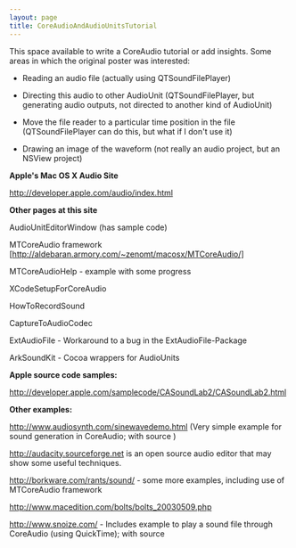 ```yaml
---
layout: page
title: CoreAudioAndAudioUnitsTutorial
---
```


This space available to write a CoreAudio tutorial or add insights. Some areas in which the original poster was interested:

- Reading an audio file (actually using QTSoundFilePlayer)

- Directing this audio to other AudioUnit (QTSoundFilePlayer, but generating audio outputs, not directed to another kind of AudioUnit)

- Move the file reader to a particular time position in the file (QTSoundFilePlayer can do this, but what if I don't use it)

- Drawing an image of the waveform (not really an audio project, but an NSView project)

**Apple's Mac OS X Audio Site**

http://developer.apple.com/audio/index.html

**Other pages at this site**

AudioUnitEditorWindow (has sample code)

MTCoreAudio framework [http://aldebaran.armory.com/~zenomt/macosx/MTCoreAudio/]

MTCoreAudioHelp - example with some progress

XCodeSetupForCoreAudio

HowToRecordSound

CaptureToAudioCodec

ExtAudioFile - Workaround to a bug in the ExtAudioFile-Package

ArkSoundKit - Cocoa wrappers for AudioUnits

**Apple source code samples:**

http://developer.apple.com/samplecode/CASoundLab2/CASoundLab2.html

**Other examples:**

http://www.audiosynth.com/sinewavedemo.html (Very simple example for sound generation in CoreAudio; with source )

http://audacity.sourceforge.net is an open source audio editor that may show some useful techniques.

http://borkware.com/rants/sound/ - some more examples, including use of MTCoreAudio framework

http://www.macedition.com/bolts/bolts_20030509.php

http://www.snoize.com/  - Includes example to play a sound file through CoreAudio (using QuickTime); with source

